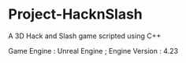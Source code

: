 # Project-HacknSlash
A 3D Hack and Slash game scripted using C++

Game Engine : Unreal Engine ;
Engine Version : 4.23
